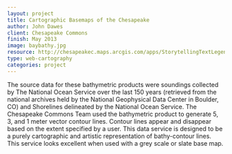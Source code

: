 ```yaml
---
layout: project
title: Cartographic Basemaps of the Chesapeake
author: John Dawes
client: Chesapeake Commons
finish: May 2013
image: baybathy.jpg
resource: http://chesapeakec.maps.arcgis.com/apps/StorytellingTextLegend/index.html?appid=685d712a74b44a7998da5dc10326787f
type: web-cartography
categories: project
---
```


The source data for these bathymetric products were soundings collected by The National Ocean Service over the last 150 years (retrieved from the national archives held by the National Geophysical Data Center in Boulder, CO) and Shorelines delineated by the National Ocean Service.  The Chesapeake Commons Team used the bathymetric product to generate 5, 3, and 1 meter vector contour lines.  Contour lines appear and disappear based on the extent specified by a user.  This data service is designed to be a purely cartographic and artistic representation of bathy-contour lines.  This service looks excellent when used with a grey scale or slate base map.